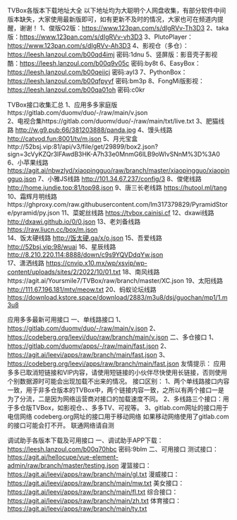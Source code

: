 TVBox各版本下载地址大全
以下地址均为大聪明个人网盘收集，有部分软件中间版本缺失，大家使用最新版即可，如有更新不及时的情况，大家也可在频道内提醒，谢谢！
1、俊版Q2版：https://www.123pan.com/s/dIgRVv-Th3D3
2、taka版：https://www.123pan.com/s/dIgRVv-vh3D3
3、PlutoPlayer：https://www.123pan.com/s/dIgRVv-Ah3D3
4、影视仓（多仓）：https://leesh.lanzoul.com/b00qd4imj 密码:1dnu
5、竖屏版：影音壳子影视酷：https://leesh.lanzoul.com/b00q9v05c 密码:by8t
6、EasyBox：https://leesh.lanzoul.com/b00qeiicj 密码:ayl3
7、PythonBox：https://leesh.lanzoul.com/b00qfpyyf 密码:bm3p
8、FongMi版影视：https://leesh.lanzoul.com/b00qa01oh 密码:c0kr


TVBox接口收集汇总
1、应用多多家庭版https://gitlab.com/duomv/duo/-/raw/main/v.json       
2、电视合集https://gitlab.com/duomv/duo/-/raw/main/txt/live.txt 
3、肥猫线路 
http://w.g9.pub:66/381203888/panda.jpg 
4、馒头线路 
http://catvod.fun:8001/tv/m.json 
5、月光宝盒http://52bsj.vip:81/api/v3/file/get/29899/box2.json?sign=3cVyKZQr3lFAwdB3HK-A7h33e0MnmG6lLB9oWlvSNnM%3D%3A0 
6、小苹果线路 
https://agit.ai/nbwzlyd/xiaopingguo/raw/branch/master/xiaopingguo/xiaopingguo.json 
7、小雅JS线路 
http://101.34.67.237/config/3 
8、俊佬线路 
http://home.jundie.top:81/top98.json 
9、唐三长老线路 
https://hutool.ml/tang 
10、霜辉月明线路https://ghproxy.com/raw.githubusercontent.com/lm317379829/PyramidStore/pyramid/py.json 
11、菜妮丝线路 
https://tvbox.cainisi.cf 
12、dxawi线路 
http://dxawi.github.io/0/0.json 
13、老刘备线路 
https://raw.liucn.cc/box/m.json  
14、饭太硬线路 
http://饭太硬.ga/x/o.json 
15、吾爱线路 
http://52bsj.vip:98/wuai 
16、星辰线路 
http://8.210.220.114:8888/down/c9s9YQVDdqYw.json     
17、潇洒线路 
https://cnvip.x10.mx/wp/xsvip/wp-content/uploads/sites/2/2022/10/01.txt 
18、南风线路https://agit.ai/Yoursmile7/TVBox/raw/branch/master/XC.json 
19、太阳线路 
http://111.67.196.181/mtv/meow.txt 
20、蚂蚁论坛线路
https://download.kstore.space/download/2883/m3u8/dsj/guochan/mp1/1.m3u8 



应用多多最新可用接口
一、单线路接口 
1、https://gitlab.com/duomv/duo/-/raw/main/v.json 
2、https://codeberg.org/leevi/duo/raw/branch/main/v.json 
二、多仓接口 
1、https://gitlab.com/duomv/apps/-/raw/main/fast.json 
2、https://agit.ai/leevi/apps/raw/branch/main/fast.json 
3、https://codeberg.org/leevi/apps/raw/branch/main/fast.json 
友情提示： 
应用多多已取消短链接和VIP内容，请使用短链接的小伙伴尽快使用长链接，否则使用个别数据源时可能会出现加载不出来的情况。 
接口区别： 
1、两个单线路接口内容一致，用于非多仓版本的TVBox中，两个链接内容一致，之所以有两个接口一是为了分流，二是因为网络运营商对接口的加载速度不同。 
2、多线路三个接口：用于多仓版TVBox，如影视仓、、多多TV、可视等。 
3、gitlab.com网址的接口用于电信网络 
    codeberg.org网址的接口用于移动网络 
如果移动网络使用了gitlab.com的接口可能会打不开。 
     联通网络请自测 



调试助手各版本下载及可用接口
一、调试助手APP下载： 
https://leesh.lanzoul.com/b00q70hbc 密码:9blm 
二、可用接口 
测试接口：https://agit.ai/hellocupe/vue-element-admin/raw/branch/master/testing.json 
灌篮接口：https://agit.ai/leevi/apps/raw/branch/main/gl.txt 
漫威接口：https://agit.ai/leevi/apps/raw/branch/main/mw.txt 
美女接口：https://agit.ai/leevi/apps/raw/branch/main/fl.txt 
综合接口：https://agit.ai/leevi/apps/raw/branch/main/zh.txt 
体育接口：https://agit.ai/leevi/apps/raw/branch/main/ty.txt 
